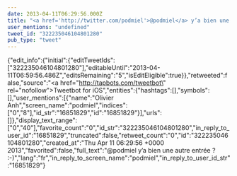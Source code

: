 ```yaml
---
date: 2013-04-11T06:29:56.000Z
title: "<a href='http://twitter.com/podmiel'>@podmiel</a> y’a bien une autre entrée ? :-)″"
user_mentions: "undefined"
tweet_id: "322235046104801280"
pub_type: "tweet"
---
```

{"edit_info":{"initial":{"editTweetIds":["322235046104801280"],"editableUntil":"2013-04-11T06:59:56.486Z","editsRemaining":"5","isEditEligible":true}},"retweeted":false,"source":"<a href=\"http://tapbots.com/tweetbot\" rel=\"nofollow\">Tweetbot for iOS</a>","entities":{"hashtags":[],"symbols":[],"user_mentions":[{"name":"Olivier Anh","screen_name":"podmiel","indices":["0","8"],"id_str":"16851829","id":"16851829"}],"urls":[]},"display_text_range":["0","40"],"favorite_count":"0","id_str":"322235046104801280","in_reply_to_user_id":"16851829","truncated":false,"retweet_count":"0","id":"322235046104801280","created_at":"Thu Apr 11 06:29:56 +0000 2013","favorited":false,"full_text":"@podmiel y’a bien une autre entrée ? :-)","lang":"fr","in_reply_to_screen_name":"podmiel","in_reply_to_user_id_str":"16851829"}
